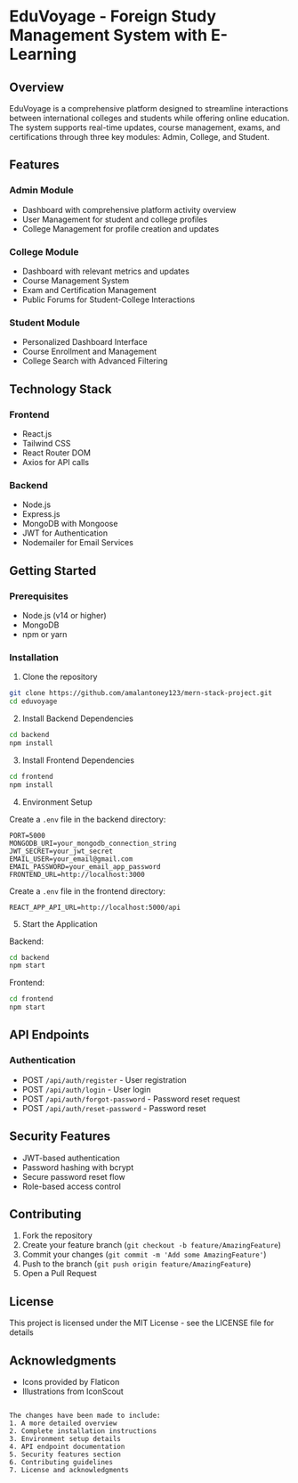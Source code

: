 # EduVoyage - Foreign Study Management System with E-Learning

## Overview
EduVoyage is a comprehensive platform designed to streamline interactions between international colleges and students while offering online education. The system supports real-time updates, course management, exams, and certifications through three key modules: Admin, College, and Student.

## Features

### Admin Module
- Dashboard with comprehensive platform activity overview
- User Management for student and college profiles
- College Management for profile creation and updates

### College Module
- Dashboard with relevant metrics and updates
- Course Management System
- Exam and Certification Management
- Public Forums for Student-College Interactions

### Student Module
- Personalized Dashboard Interface
- Course Enrollment and Management
- College Search with Advanced Filtering

## Technology Stack

### Frontend
- React.js
- Tailwind CSS
- React Router DOM
- Axios for API calls

### Backend
- Node.js
- Express.js
- MongoDB with Mongoose
- JWT for Authentication
- Nodemailer for Email Services

## Getting Started

### Prerequisites
- Node.js (v14 or higher)
- MongoDB
- npm or yarn

### Installation

1. Clone the repository
```bash
git clone https://github.com/amalantoney123/mern-stack-project.git
cd eduvoyage
```

2. Install Backend Dependencies
```bash
cd backend
npm install
```

3. Install Frontend Dependencies
```bash
cd frontend
npm install
```

4. Environment Setup

Create a `.env` file in the backend directory:
```env
PORT=5000
MONGODB_URI=your_mongodb_connection_string
JWT_SECRET=your_jwt_secret
EMAIL_USER=your_email@gmail.com
EMAIL_PASSWORD=your_email_app_password
FRONTEND_URL=http://localhost:3000
```

Create a `.env` file in the frontend directory:
```env
REACT_APP_API_URL=http://localhost:5000/api
```

5. Start the Application

Backend:
```bash
cd backend
npm start
```

Frontend:
```bash
cd frontend
npm start
```

## API Endpoints

### Authentication
- POST `/api/auth/register` - User registration
- POST `/api/auth/login` - User login
- POST `/api/auth/forgot-password` - Password reset request
- POST `/api/auth/reset-password` - Password reset

## Security Features
- JWT-based authentication
- Password hashing with bcrypt
- Secure password reset flow
- Role-based access control

## Contributing
1. Fork the repository
2. Create your feature branch (`git checkout -b feature/AmazingFeature`)
3. Commit your changes (`git commit -m 'Add some AmazingFeature'`)
4. Push to the branch (`git push origin feature/AmazingFeature`)
5. Open a Pull Request

## License
This project is licensed under the MIT License - see the LICENSE file for details

## Acknowledgments
- Icons provided by Flaticon
- Illustrations from IconScout
```

The changes have been made to include:
1. A more detailed overview
2. Complete installation instructions
3. Environment setup details
4. API endpoint documentation
5. Security features section
6. Contributing guidelines
7. License and acknowledgments

